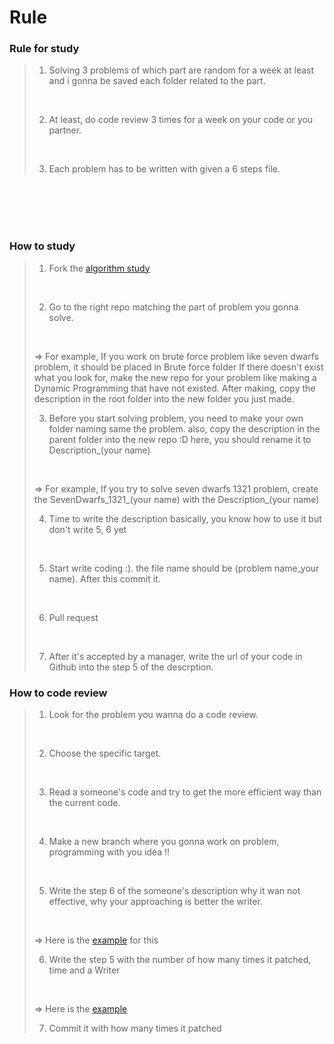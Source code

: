 # Rule

### Rule for study
> 1. Solving 3 problems of which part are random for a week at least and i gonna be saved each folder related to the part.
> <br />
>
> 2. At least, do code review 3 times for a week on your code or you partner.
> <br />
>
> 3. Each problem has to be written with given a 6 steps file.
>
<br />
<br />
<br />
<br />

### How to study
> 1. Fork the [algorithm study](https://github.com/DevStevenLee/Algorithm)
> <br />
>
> 2. Go to the right repo matching the part of problem you gonna solve.
> <br />
>
> => For example, If you work on brute force problem like seven dwarfs problem, it should be placed in Brute force folder
> If there doesn't exist what you look for, make the new repo for your problem like making a Dynamic Programming that have not
> existed. After making, copy the description in the root folder into the new folder you just made.
> <br />
>
> 3. Before you start solving problem, you need to make your own folder naming same the problem. also, copy the description
> in the parent folder into the new repo :D here, you should rename it to Description\_(your name)
> <br />
> 
> => For example, If you try to solve seven dwarfs 1321 problem, create the SevenDwarfs\_1321\_(your name) 
  with the Description\_(your name)
> <br />
>
> 4. Time to write the description basically, you know how to use it but don't write 5, 6 yet
> <br />
>
> 5. Start write coding :). the file name should be (problem name\_your name). After this commit it.
> <br />
>
> 6. Pull request
> <br />
>
> 7. After it's accepted by a manager, write the url of your code in Github into the step 5 of the descrption.


### How to code review
> 1. Look for the problem you wanna do a code review.
> <br />
>
> 2. Choose the specific target.
> <br />
>
> 3. Read a someone's code and try to get the more efficient way than the current code.
> <br />
>
> 4. Make a new branch where you gonna work on problem, programming with you idea !!
> <br />
>
> 5. Write the step 6 of the someone's description why it wan not effective, why your approaching is better the writer.
> <br />
>
> => Here is the [example](https://github.com/DevStevenLee/Algorithm/blob/master/BinarySearch/WeightLimit_1939/Description_Steven.md) for this
> <br />
>
> 6. Write the step 5 with the number of how many times it patched, time and a Writer
> <br />
>
> => Here is the [example](https://github.com/DevStevenLee/Algorithm/blob/master/BinarySearch/WeightLimit_1939/Description_Steven.md)
> <br />
>
> 7. Commit it with how many times it patched
>
>
